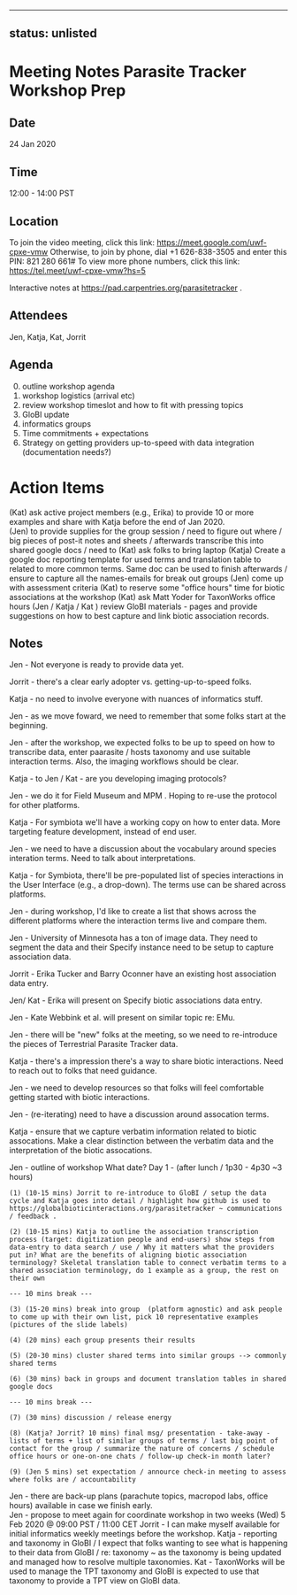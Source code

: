  
---
status: unlisted
---

# Meeting Notes Parasite Tracker Workshop Prep
 
## Date 
24 Jan 2020
## Time 
12:00 - 14:00 PST 
## Location
To join the video meeting, click this link: https://meet.google.com/uwf-cpxe-vmw
Otherwise, to join by phone, dial +1 626-838-3505 and enter this PIN: 821 280 661#
To view more phone numbers, click this link: https://tel.meet/uwf-cpxe-vmw?hs=5

Interactive notes at https://pad.carpentries.org/parasitetracker .

## Attendees
Jen, Katja, Kat, Jorrit
 
## Agenda
0. outline workshop agenda
1. workshop logistics (arrival etc)
2. review workshop timeslot and how to fit with pressing topics
3. GloBI update
4. informatics groups
5. Time commitments + expectations 
6. Strategy on getting providers up-to-speed with data integration (documentation needs?)
 
# Action Items

(Kat) ask active project members (e.g., Erika) to provide 10 or more examples and share with Katja before the end of Jan 2020.  
(Jen) to provide supplies for the group session / need to figure out where / big pieces of post-it notes and sheets / afterwards transcribe this into shared google docs / need to 
(Kat) ask folks to bring laptop
(Katja) Create a google doc reporting template for used terms and translation table to related to more common terms. Same doc can be used to finish afterwards / ensure to capture all the names-emails for break out groups
(Jen) come up with assessment criteria 
(Kat) to reserve some "office hours" time for biotic associations at the workshop
(Kat) ask Matt Yoder for TaxonWorks office hours
(Jen / Katja / Kat ) review GloBI materials - pages and provide suggestions on how to best capture and link biotic association records. 

## Notes
 
Jen - Not everyone is ready to provide data yet. 

Jorrit - there's a clear early adopter vs. getting-up-to-speed folks. 

Katja - no need to involve everyone with nuances of informatics stuff. 

Jen - as we move foward, we need to remember that some folks start at the beginning. 

Jen - after the workshop, we expected folks to be up to speed on how to transcribe data, enter paarasite / hosts taxonomy and use suitable interaction terms. Also, the imaging workflows should be clear. 

Katja - to Jen / Kat - are you developing imaging protocols? 

Jen - we do it for Field Museum and MPM . Hoping to re-use the protocol for other platforms. 

Katja - For symbiota we'll have a working copy on how to enter data. More targeting feature development, instead of end user. 

Jen - we need to have a discussion about the vocabulary around species interation terms. Need to talk about interpretations. 

Katja - for Symbiota, there'll be pre-populated list of species interactions in the User Interface (e.g., a drop-down). The terms use can be shared across platforms. 

Jen - during workshop, I'd like to create a list that shows across the different platforms where the interaction terms live and compare them. 

Jen - University of Minnesota has a ton of image data. They need to segment the data and their Specify instance need to be setup to capture association data. 

Jorrit - Erika Tucker and Barry Oconner have an existing host association data entry. 

Jen/ Kat - Erika will present on Specify biotic associations data entry.  

Jen - Kate Webbink et al. will present on similar topic re: EMu. 

Jen - there will be "new" folks at the meeting, so we need to re-introduce the pieces of Terrestrial Parasite Tracker data. 

Katja - there's a impression there's a way to share biotic interactions. Need to reach out to folks that need guidance. 

Jen - we need to develop resources so that folks will feel comfortable getting started with biotic interactions.

Jen - (re-iterating) need to have a discussion around assocation terms. 

Katja - ensure that we capture verbatim information related to biotic assocations. Make a clear distinction between the verbatim data and the interpretation of the biotic assocations.

Jen - outline of workshop  What date? Day 1 - (after lunch / 1p30 - 4p30 ~3 hours)

    (1) (10-15 mins) Jorrit to re-introduce to GloBI / setup the data cycle and Katja goes into detail / highlight how github is used to https://globalbioticinteractions.org/parasitetracker ~ communications / feedback . 

    (2) (10-15 mins) Katja to outline the association transcription process (target: digitization people and end-users) show steps from data-entry to data search / use / Why it matters what the providers put in? What are the benefits of aligning biotic association terminology? Skeletal translation table to connect verbatim terms to a shared association terminology, do 1 example as a group, the rest on their own

    --- 10 mins break --- 

    (3) (15-20 mins) break into group  (platform agnostic) and ask people to come up with their own list, pick 10 representative examples (pictures of the slide labels)

    (4) (20 mins) each group presents their results

    (5) (20-30 mins) cluster shared terms into similar groups --> commonly shared terms

    (6) (30 mins) back in groups and document translation tables in shared google docs

    --- 10 mins break ---

    (7) (30 mins) discussion / release energy 

    (8) (Katja? Jorrit? 10 mins) final msg/ presentation - take-away - lists of terms + list of similar groups of terms / last big point of contact for the group / summarize the nature of concerns / schedule office hours or one-on-one chats / follow-up check-in month later? 

    (9) (Jen 5 mins) set expectation / annource check-in meeting to assess where folks are / accountability


Jen - there are back-up plans (parachute topics, macropod labs, office hours) available in case we finish early.  
Jen - propose to meet again for coordinate workshop in two weeks  (Wed) 5 Feb 2020 @ 09:00 PST / 11:00 CET 
Jorrit - I can make myself available for initial informatics weekly meetings before the workshop.
Katja - reporting and taxonomy in GloBI / I expect that folks wanting to see what is happening to their data from GloBI / re: taxonomy ~ as the taxonomy is being updated and managed how to resolve multiple taxonomies. 
Kat - TaxonWorks will be used to manage the TPT taxonomy and GloBI is expected to use that taxonomy to provide a TPT view on GloBI data. 


 







